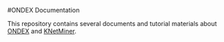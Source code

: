 #ONDEX Documentation

This repository contains several documents and tutorial materials about [ONDEX](http://www.ondex.org/) and 
[KNetMiner](http://knetminer.rothamsted.ac.uk/).
